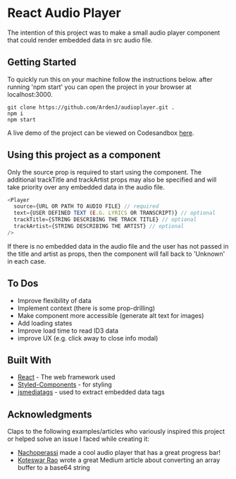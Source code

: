 # React Audio Player

The intention of this project was to make a small audio player component that could render embedded data in src audio file.

## Getting Started

To quickly run this on your machine follow the instructions below. after running 'npm start' you can open the project in your browser at localhost:3000.

```
git clone https://github.com/ArdenJ/audioplayer.git .
npm i
npm start
```

A live demo of the project can be viewed on Codesandbox [here](https://codesandbox.io/s/github/ArdenJ/audioplayer).

## Using this project as a component

Only the source prop is required to start using the component. The additional trackTitle and trackArtist props may also be specified and will take priority over any embedded data in the audio file.

```js
<Player
  source={URL OR PATH TO AUDIO FILE} // required
  text={USER DEFINED TEXT (E.G. LYRICS OR TRANSCRIPT)} // optional
  trackTitle={STRING DESCRIBING THE TRACK TITLE} // optional
  trackArtist={STRING DESCRIBING THE ARTIST} // optional
/>
```

If there is no embedded data in the audio file and the user has not passed in the title and artist as props, then the component will fall back to 'Unknown' in each case.

## To Dos

- Improve flexibility of data
- Implement context (there is some prop-drilling)
- Make component more accessible (generate alt text for images)
- Add loading states
- Improve load time to read ID3 data
- improve UX (e.g. click away to close info modal)

## Built With

- [React](https://reactjs.org/) - The web framework used
- [Styled-Components](https://styled-components.com/) - for styling
- [jsmediatags](https://www.npmjs.com/package/jsmediatags) - used to extract embedded data tags

## Acknowledgments

Claps to the following examples/articles who variously inspired this project or helped solve an issue I faced while creating it:

- [Nachoperassi](https://codesandbox.io/s/5wwj02qy7k) made a cool audio player that has a great progress bar!
- [Koteswar Rao](https://medium.com/@koteswar.meesala/convert-array-buffer-to-base64-string-to-display-images-in-angular-7-4c443db242cd) wrote a great Medium article about converting an array buffer to a base64 string
